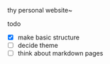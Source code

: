 thy personal website~


todo
- [x] make basic structure
- [ ] decide theme
- [ ] think about markdown pages
